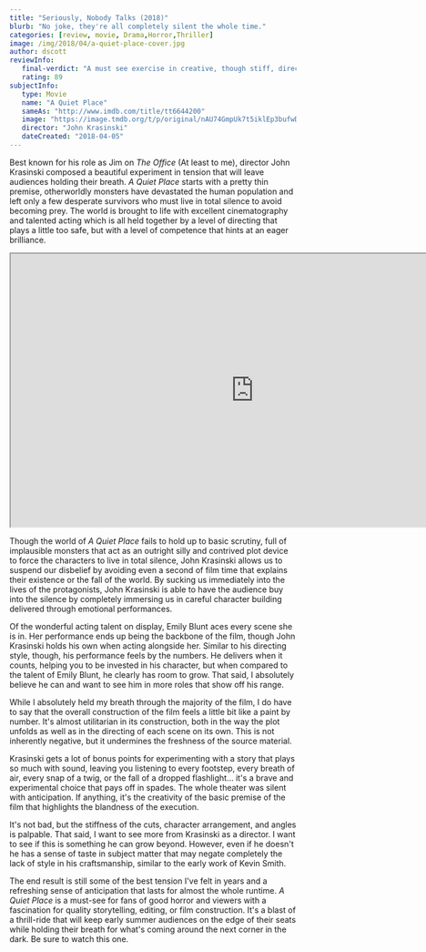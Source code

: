 ```yaml
---
title: "Seriously, Nobody Talks (2018)"
blurb: "No joke, they're all completely silent the whole time."
categories: [review, movie, Drama,Horror,Thriller]
image: /img/2018/04/a-quiet-place-cover.jpg
author: dscott
reviewInfo:
   final-verdict: "A must see exercise in creative, though stiff, directing that is an early contender for best horror film of the year."
   rating: 89
subjectInfo:
   type: Movie
   name: "A Quiet Place"
   sameAs: "http://www.imdb.com/title/tt6644200"
   image: "https://image.tmdb.org/t/p/original/nAU74GmpUk7t5iklEp3bufwDq4n.jpg"
   director: "John Krasinski"
   dateCreated: "2018-04-05"
---
```



Best known for his role as Jim on *The Office* (At least to me), director John Krasinski composed a beautiful experiment in tension that will leave audiences holding their breath. *A Quiet Place* starts with a pretty thin premise, otherworldly monsters have devastated the human population and left only a few desperate survivors who must live in total silence to avoid becoming prey. The world is brought to life with excellent cinematography and talented acting which is all held together by a level of directing that plays a little too safe, but with a level of competence that hints at an eager brilliance.

<div class="videoWrapper">
    <iframe width="853" height="480" src="https://www.youtube.com/embed/JOBVg_6WYp4" allowfullscreen></iframe>
</div>

Though the world of *A Quiet Place* fails to hold up to basic scrutiny, full of implausible monsters that act as an outright silly and contrived plot device to force the characters to live in total silence, John Krasinski allows us to suspend our disbelief by avoiding even a second of film time that explains their existence or the fall of the world. By sucking us immediately into the lives of the protagonists, John Krasinski is able to have the audience buy into the silence by completely immersing us in careful character building delivered through emotional performances. 

Of the wonderful acting talent on display, Emily Blunt aces every scene she is in. Her performance ends up being the backbone of the film, though John Krasinski holds his own when acting alongside her. Similar to his directing style, though, his performance feels by the numbers. He delivers when it counts, helping you to be invested in his character, but when compared to the talent of Emily Blunt, he clearly has room to grow. That said, I absolutely believe he can and want to see him in more roles that show off his range.

While I absolutely held my breath through the majority of the film, I do have to say that the overall construction of the film feels a little bit like a paint by number. It's almost utilitarian in its construction, both in the way the plot unfolds as well as in the directing of each scene on its own. This is not inherently negative, but it undermines the freshness of the source material. 

Krasinski gets a lot of bonus points for experimenting with a story that plays so much with sound, leaving you listening to every footstep, every breath of air, every snap of a twig, or the fall of a dropped flashlight... it's a brave and experimental choice that pays off in spades. The whole theater was silent with anticipation. If anything, it's the creativity of the basic premise of the film that highlights the blandness of the execution. 

It's not bad, but the stiffness of the cuts, character arrangement, and angles is palpable. That said, I want to see more from Krasinski as a director. I want to see if this is something he can grow beyond. However, even if he doesn't he has a sense of taste in subject matter that may negate completely the lack of style in his craftsmanship, similar to the early work of Kevin Smith.

The end result is still some of the best tension I've felt in years and a refreshing sense of anticipation that lasts for almost the whole runtime. *A Quiet Place* is a must-see for fans of good horror and viewers with a fascination for quality storytelling, editing, or film construction. It's a blast of a thrill-ride that will keep early summer audiences on the edge of their seats while holding their breath for what's coming around the next corner in the dark. Be sure to watch this one.

